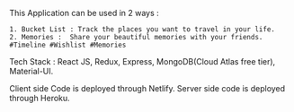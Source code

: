 This Application can be used in 2 ways :

    1. Bucket List : Track the places you want to travel in your life.
    2. Memories :  Share your beautiful memories with your friends.
    #Timeline #Wishlist #Memories

Tech Stack : React JS, Redux, Express, MongoDB(Cloud Atlas free tier), Material-UI.

Client side Code is deployed through Netlify.
Server side code is deployed through Heroku.
